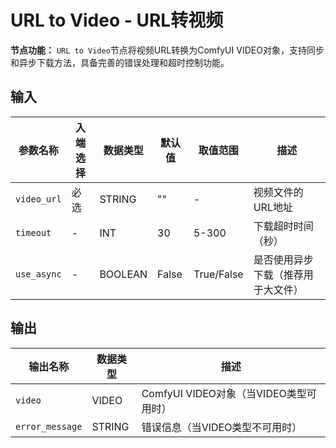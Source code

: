 # URL to Video - URL转视频

**节点功能：** `URL to Video`节点将视频URL转换为ComfyUI VIDEO对象，支持同步和异步下载方法，具备完善的错误处理和超时控制功能。

## 输入

| 参数名称 | 入端选择 | 数据类型 | 默认值 | 取值范围 | 描述 |
| -------- | -------- | -------- | ------ | -------- | ---- |
| `video_url` | 必选 | STRING | "" | - | 视频文件的URL地址 |
| `timeout` | - | INT | 30 | 5-300 | 下载超时时间（秒） |
| `use_async` | - | BOOLEAN | False | True/False | 是否使用异步下载（推荐用于大文件） |

## 输出

| 输出名称 | 数据类型 | 描述 |
|---------|----------|------|
| `video` | VIDEO | ComfyUI VIDEO对象（当VIDEO类型可用时） |
| `error_message` | STRING | 错误信息（当VIDEO类型不可用时） |